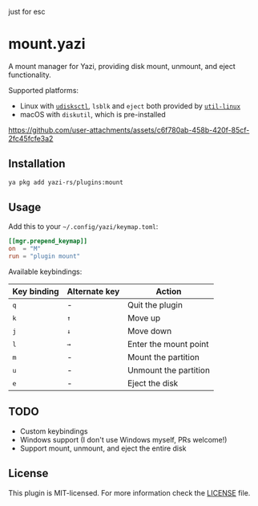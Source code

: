 just for esc
# mount.yazi

A mount manager for Yazi, providing disk mount, unmount, and eject functionality.

Supported platforms:

- Linux with [`udisksctl`](https://github.com/storaged-project/udisks), `lsblk` and `eject` both provided by [`util-linux`](https://github.com/util-linux/util-linux)
- macOS with `diskutil`, which is pre-installed

https://github.com/user-attachments/assets/c6f780ab-458b-420f-85cf-2fc45fcfe3a2

## Installation

```sh
ya pkg add yazi-rs/plugins:mount
```

## Usage

Add this to your `~/.config/yazi/keymap.toml`:

```toml
[[mgr.prepend_keymap]]
on  = "M"
run = "plugin mount"
```

Available keybindings:

| Key binding  | Alternate key | Action                |
| ------------ | ------------- | --------------------- |
| <kbd>q</kbd> | -             | Quit the plugin       |
| <kbd>k</kbd> | <kbd>↑</kbd>  | Move up               |
| <kbd>j</kbd> | <kbd>↓</kbd>  | Move down             |
| <kbd>l</kbd> | <kbd>→</kbd>  | Enter the mount point |
| <kbd>m</kbd> | -             | Mount the partition   |
| <kbd>u</kbd> | -             | Unmount the partition |
| <kbd>e</kbd> | -             | Eject the disk        |

## TODO

- Custom keybindings
- Windows support (I don't use Windows myself, PRs welcome!)
- Support mount, unmount, and eject the entire disk

## License

This plugin is MIT-licensed. For more information check the [LICENSE](LICENSE) file.
